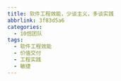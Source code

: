 ```yaml
---
title: 软件工程效能，少谈主义，多谈实践
abbrlink: 3f83d5a6
categories:
  - 10倍团队
tags:
  - 软件工程效能
  - 价值交付
  - 工程实践
  - 敏捷
---
```

